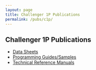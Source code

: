 ```yaml
---
layout: page
title: Challenger 1P Publications
permalink: /pubs/c1p/
---
```


Challenger 1P Publications
--------------------------

* [Data Sheets](datasheets/)
* [Programming Guides/Samples](programming/)
* [Technical Reference Manuals](techref/)
